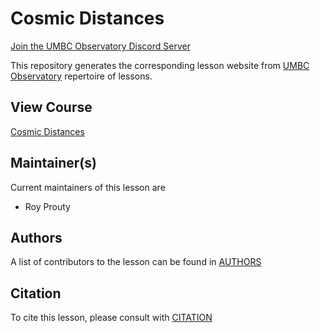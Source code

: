 

# Cosmic Distances

[Join the UMBC Observatory Discord Server](https://discord.gg/Sk9CTcAunb)

This repository generates the corresponding lesson website from [UMBC Observatory](observatory.umbc.edu) repertoire of lessons.


## View Course
[Cosmic Distances](https://outyprouty.github.io/cosmicDistances/)

<!---
## Contributing

We welcome all contributions to improve the lessons! Maintainers will do their best to help you if you have any
questions, concerns, or experience any difficulties along the way.

We'd like to ask you to familiarize yourself with our [Contribution Guide](CONTRIBUTING.md) and have a look at
the [more detailed guidelines][lesson-example] on proper formatting, ways to render the lesson locally, and even
how to write new episodes.

Please see the current list of [issues][FIXME] for ideas for contributing to this
repository. For making your contribution, we use the GitHub flow, which is
nicely explained in the chapter [Contributing to a Project](http://git-scm.com/book/en/v2/GitHub-Contributing-to-a-Project) in Pro Git
by Scott Chacon.
Look for the tag ![good_first_issue](https://img.shields.io/badge/-good%20first%20issue-gold.svg). This indicates that the mantainers will welcome a pull request fixing this issue. "
--->


## Maintainer(s)

Current maintainers of this lesson are

* Roy Prouty


## Authors

A list of contributors to the lesson can be found in [AUTHORS](AUTHORS)

## Citation

To cite this lesson, please consult with [CITATION](CITATION)
